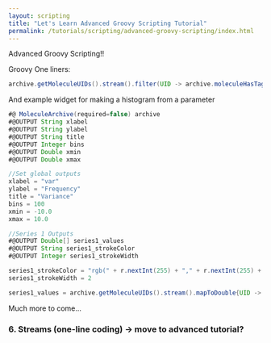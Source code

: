 ```yaml
---
layout: scripting
title: "Let's Learn Advanced Groovy Scripting Tutorial"
permalink: /tutorials/scripting/advanced-groovy-scripting/index.html
---
```

Advanced Groovy Scripting!!

Groovy One liners:
```groovy
archive.getMoleculeUIDs().stream().filter(UID -> archive.moleculeHasTag(UID, tag) ).maptoDouble{ UID -> molecule.getParameter("MSD")}.collect(toList())
```

And example widget for making a histogram from a parameter
```groovy
#@ MoleculeArchive(required=false) archive
#@OUTPUT String xlabel
#@OUTPUT String ylabel
#@OUTPUT String title
#@OUTPUT Integer bins
#@OUTPUT Double xmin
#@OUTPUT Double xmax

//Set global outputs
xlabel = "var"
ylabel = "Frequency"
title = "Variance"
bins = 100
xmin = -10.0
xmax = 10.0

//Series 1 Outputs
#@OUTPUT Double[] series1_values
#@OUTPUT String series1_strokeColor
#@OUTPUT Integer series1_strokeWidth

series1_strokeColor = "rgb(" + r.nextInt(255) + "," + r.nextInt(255) + "," + r.nextInt(255) + ")";
series1_strokeWidth = 2

series1_values = archive.getMoleculeUIDs().stream().mapToDouble{UID -> archive.get(UID).getParameter("var")}.toArray()
```

Much more to come...




### 6. Streams (one-line coding) -> move to advanced tutorial?
